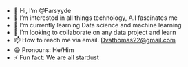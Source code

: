 - 👋 Hi, I’m @Farsyyde
- 👀 I’m interested in all things technology, A.I fascinates me
- 🌱 I’m currently learning Data science and machine learning
- 💞️ I’m looking to collaborate on any data project and learn
- 📫 How to reach me via email. Dvathomas22@gmail.com
- 😄 Pronouns: He/Him
- ⚡ Fun fact: We are all stardust

<!---
Farsyyde/Farsyyde is a ✨ special ✨ repository because its `README.md` (this file) appears on your GitHub profile.
You can click the Preview link to take a look at your changes.
--->
